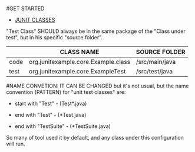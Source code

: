 #GET STARTED

- [JUNIT CLASSES](/MD/junit-basic.md)

"Test Class" SHOULD always be in the same package of the "Class under test", but in his specific "source folder".

 |      | CLASS NAME                          | SOURCE FOLDER    |
 |------|------------------------------------ |------------------|
 | code | org.junitexample.core.Example.class | /src/main/java   |
 | test | org.junitexample.core.ExampleTest   | /src/test/java   |

   
#NAME CONVETION:
   IT CAN BE CHANGED but it's not usual, but the name convention (PATTERN) for "unit test classes" are:
   
   - start with "Test" - (Test*.java)
   
   - end with "Test" - (*Test.java)
   
   - end with "TestSuite" - (*TestSuite.java)
   
   So many of tool used it by default, and any class under this configuration will run.